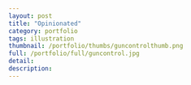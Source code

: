 ```yaml
---
layout: post
title: "Opinionated"
category: portfolio
tags: illustration
thumbnail: /portfolio/thumbs/guncontrolthumb.png
full: /portfolio/full/guncontrol.jpg
detail:
description:
---
```

